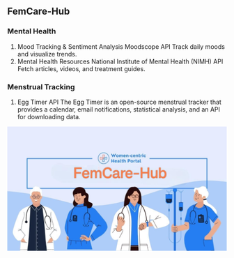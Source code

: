 ## FemCare-Hub 
### Mental Health 
1. Mood Tracking & Sentiment Analysis
Moodscope API
Track daily moods and visualize trends.
2. Mental Health Resources
National Institute of Mental Health (NIMH) API
Fetch articles, videos, and treatment guides.
### Menstrual Tracking 
1. Egg Timer API
The Egg Timer is an open-source menstrual tracker that provides a calendar, email notifications, statistical analysis, and an API for downloading data.



<img src="FemCare-Hub images\FemCare-Hub main image.jpg">

